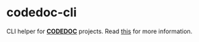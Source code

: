 # codedoc-cli
CLI helper for [**CODEDOC**](https://codedoc.cc) projects. Read [this](https://codedoc.cc/docs/cli) for more information.
